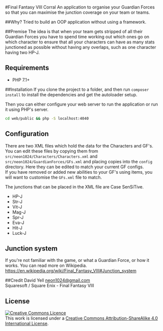 #Final Fantasy VIII Corral
An application to organise your Guardian Forces so that you can maximise the junction coverage on your team or teams.  

##Why?
Tried to build an OOP application without using a framework.

##Premise
The idea is that when your team gets stripped of all their Guardian Forces you have to spend time working out which ones go on 
which character to ensure that all your characters can have as many stats junctioned as possible without having any 
overlaps, such as one character having two HP-J.

## Requirements
* PHP 7.1+

##Installation
If you clone the project to a folder, and then run `composer install` to install the dependencies and get the 
autoloader setup.

Then you can either configure your web server to run the application or run it using PHP's server.

```bash
cd web/public && php -S localhost:4040
```

## Configuration
There are two XML files which hold the data for the Characters and GF's. You can edit these files by copying them from `src/neon1024/Characters/Characters.xml` and `src/neon1024/GuardianForces/GFs.xml` and placing copies into the `config` directory. Here they can be edited to match your current GF configs.  
If you have removed or added new abilities to your GF's using items, you will want to customise the `GFs.xml` file to match.  

The junctions that can be placed in the XML file are Case SenSiTive.  
* HP-J
* Str-J
* Vit-J
* Mag-J
* Spr-J
* Eva-J
* Hit-J
* Luck-J

## Junction system
If you're not familiar with the game, or what a Guardian Force, or how it works. You can read more on Wikipedia.
https://en.wikipedia.org/wiki/Final_Fantasy_VIII#Junction_system

##Credit
David Yell <neon1024@gmail.com>  
Squaresoft / Square Enix - Final Fantasy VIII

## License
[![Creative Commons Licence](https://i.creativecommons.org/l/by-sa/4.0/88x31.png)](http://creativecommons.org/licenses/by-sa/4.0/)  
This work is licensed under a [Creative Commons Attribution-ShareAlike 4.0 International License](http://creativecommons.org/licenses/by-sa/4.0/).